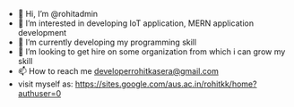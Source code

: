 - 👋 Hi, I’m @rohitadmin
- 👀 I’m interested in developing IoT application, MERN application development
- 🌱 I’m currently developing my programming skill
- 💞️ I’m looking to get hire on some organization from which i can grow my skill
- 📫 How to reach me developerrohitkasera@gmail.com
- visit myself as: https://sites.google.com/aus.ac.in/rohitkk/home?authuser=0

<!---
rohitadmin/rohitadmin is a ✨ special ✨ repository because its `README.md` (this file) appears on your GitHub profile.
You can click the Preview link to take a look at your changes.
--->
